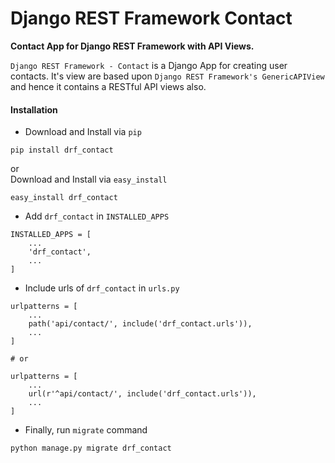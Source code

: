 # Django REST Framework Contact

**Contact App for Django REST Framework with API Views.**<br>

`Django REST Framework - Contact` is a Django App for creating user contacts. It's view are based upon
`Django REST Framework's GenericAPIView` and hence it contains a RESTful API views also.

#### Installation

- Download and Install via `pip`
```
pip install drf_contact
```
or<br>
Download and Install via `easy_install`
```
easy_install drf_contact
```
- Add `drf_contact` in `INSTALLED_APPS`<br>
```
INSTALLED_APPS = [
    ...
    'drf_contact',
    ...
]
```
- Include urls of `drf_contact` in `urls.py`
```
urlpatterns = [
    ...
    path('api/contact/', include('drf_contact.urls')),
    ...
]

# or

urlpatterns = [
    ...
    url(r'^api/contact/', include('drf_contact.urls')),
    ...
]
```

- Finally, run `migrate` command
```
python manage.py migrate drf_contact
```
